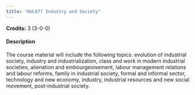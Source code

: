 ```yaml
---
title: "HUL877 Industry and Society"
---
```

**Credits:** 3 (3-0-0)

#### Description
The course material will include the following topics: evolution of industrial society, industry and industrialization, class and work in modern industrial societies, alienation and embourgeoisement, labour management relations and labour reforms, family in industrial society, formal and informal sector, technology and new economy, industry, industrial resources and new social movement, post-industrial society.